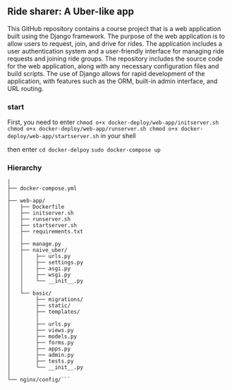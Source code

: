 ## Ride sharer: A Uber-like app
This GitHub repository contains a course project that is a web application built using the Django framework. The purpose of the web application is to allow users to request, join, and drive for rides. The application includes a user authentication system and a user-friendly interface for managing ride requests and joining ride groups. The repository includes the source code for the web application, along with any necessary configuration files and build scripts. The use of Django allows for rapid development of the application, with features such as the ORM, built-in admin interface, and URL routing.

### start

First, you need to enter ```chmod o+x docker-deploy/web-app/initserver.sh
chmod o+x docker-deploy/web-app/runserver.sh
chmod o+x docker-deploy/web-app/startserver.sh``` in your shell

then enter
```cd docker-delpoy```
```sudo docker-compose up```

### Hierarchy

```docker-deploy
│
├── docker-compose.yml
│
├── web-app/
│   ├── Dockerfile
│   ├── initserver.sh
│   ├── runserver.sh
│   ├── startserver.sh
│   ├── requirements.txt
│   │
│   ├── manage.py
│   ├── naive_uber/
│   │    ├── urls.py
│   │    ├── settings.py
│   │    ├── asgi.py
│   │    ├── wsgi.py
│   │    └── __init__.py
│   │
│   └── basic/
│        ├── migrations/
│        ├── static/
│        ├── templates/
│        │
│        ├── urls.py
│        ├── views.py
│        ├── models.py
│        ├── forms.py
│        ├── apps.py
│        ├── admin.py
│        ├── tests.py
│        └── __init__.py
│   
└── nginx/config/```

